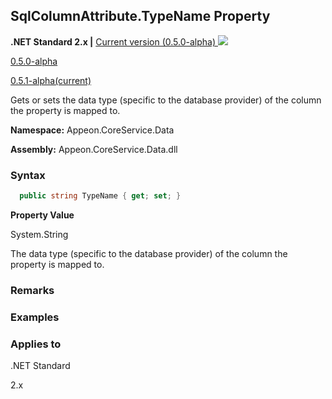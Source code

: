 ## **SqlColumnAttribute.TypeName Property**

**.NET Standard 2.x |**  <a href="javascript:void(0)" class="dropdown">Current version (0.5.0-alpha) <img src="~/images/dropdown.png"/></a>

<div class="otherversions"  value="versdiv">

<a href="javascript:void(0)">0.5.0-alpha</a>

<a href="javascript:void(0)">0.5.1-alpha(current)</a>

</div>

Gets or sets the data type (specific to the database provider) of the column the property is mapped to.

 **Namespace:** Appeon.CoreService.Data

 **Assembly:** Appeon.CoreService.Data.dll

### **Syntax**

```c#
  public string TypeName { get; set; }
```

**Property Value**

System.String

The data type (specific to the database provider) of the column the property is mapped to.

### **Remarks**



### **Examples**



### **Applies to**

.NET Standard 

2.x